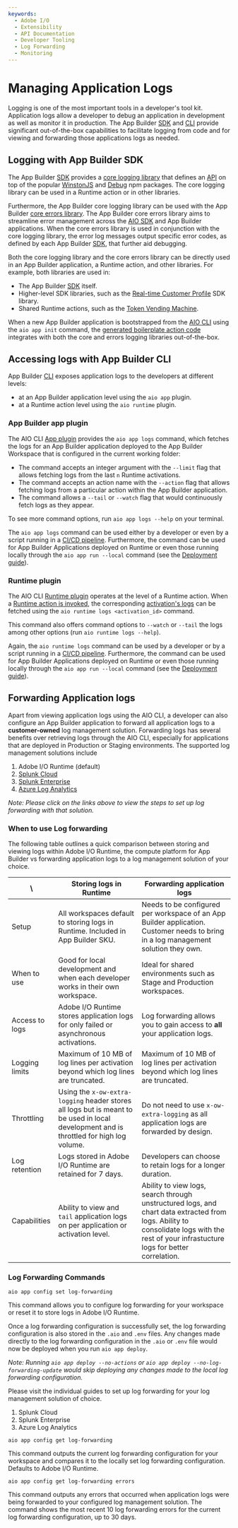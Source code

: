 ```yaml
---
keywords:
  - Adobe I/O
  - Extensibility
  - API Documentation
  - Developer Tooling
  - Log Forwarding
  - Monitoring
---
```


# Managing Application Logs

Logging is one of the most important tools in a developer's tool kit. Application logs allow a developer to debug an application in development as well as monitor it in production. The App Builder [SDK](https://github.com/adobe/aio-sdk) and [CLI](https://github.com/adobe/aio-cli) provide significant out-of-the-box capabilities to facilitate logging from code and for viewing and forwarding those applications logs as needed.

## Logging with App Builder SDK

The App Builder [SDK](https://github.com/adobe/aio-sdk) provides a [core logging library](https://github.com/adobe/aio-lib-core-logging) that defines an [API](https://github.com/adobe/aio-lib-core-logging/blob/master/doc/api.md) on top of the popular [WinstonJS](https://www.npmjs.com/package/winston) and [Debug](https://www.npmjs.com/package/debug) npm packages. The core logging library can be used in a Runtime action or in other libraries.

Furthermore, the App Builder core logging library can be used with the App Builder [core errors library](https://github.com/adobe/aio-lib-core-errors). The App Builder core errors library aims to streamline error management across the [AIO SDK](https://github.com/adobe/aio-sdk) and App Builder applications. When the core errors library is used in conjunction with the core logging library, the error log messages output specific error codes, as defined by each App Builder [SDK](https://github.com/adobe/aio-sdk), that further aid debugging.

Both the core logging library and the core errors library can be directly used in an App Builder application, a Runtime action, and other libraries. For example, both libraries are used in:

- The App Builder [SDK](https://github.com/adobe/aio-sdk) itself.
- Higher-level SDK libraries, such as the [Real-time Customer Profile](https://github.com/adobe/aio-lib-customer-profile) SDK library.
- Shared Runtime actions, such as the [Token Vending Machine](https://github.com/adobe/aio-tvm).

<InlineAlert slots="text"/>

When a new App Builder application is bootstrapped from the [AIO CLI](https://github.com/adobe/aio-cli) using the `aio app init` command, the [generated boilerplate action code](https://github.com/adobe/generator-aio-app) integrates with both the core and errors logging libraries out-of-the-box. 

## Accessing logs with App Builder CLI

App Builder [CLI](https://github.com/adobe/aio-cli) exposes application logs to the developers at different levels:
- at an App Builder application level using the `aio app` plugin.
- at a Runtime action level using the `aio runtime` plugin.

### App Builder app plugin

The AIO CLI [App plugin](https://github.com/adobe/aio-cli-plugin-app) provides the `aio app logs` command, which fetches the logs for an App Builder application deployed to the App Builder Workspace that is configured in the current working folder:

- The command accepts an integer argument with the `--limit` flag that allows fetching logs from the last `n` Runtime activations.
- The command accepts an action name with the `--action` flag that allows fetching logs from a particular action within the App Builder application.
- The command allows a `--tail` or `--watch` flag that would continuously fetch logs as they appear.

To see more command options, run `aio app logs --help` on your terminal.

The `aio app logs` command can be used either by a developer or even by a script running in a [CI/CD pipeline](deployment/ci_cd_for_firefly_apps.md). Furthermore, the command can be used for App Builder Applications deployed on Runtime or even those running locally through the `aio app run --local` command (see the [Deployment guide](deployment/index.md)).

### Runtime plugin

The AIO CLI [Runtime plugin](https://github.com/adobe/aio-cli-plugin-runtime) operates at the level of a Runtime action. When a [Runtime action is invoked](https://github.com/adobe/aio-cli-plugin-runtime#binrun-runtimeactioninvoke-actionname), the corresponding [activation's logs](https://github.com/adobe/aio-cli-plugin-runtime#binrun-runtimeactivationlogs-activationid) can be fetched using the `aio runtime logs <activation_id>` command.

This command also offers command options to `--watch` or `--tail` the logs among other options (run `aio runtime logs --help`). 

Again, the `aio runtime logs` command can be used by a developer or by a script running in a [CI/CD pipeline](deployment/ci_cd_for_firefly_apps.md). Furthermore, the command can be used for App Builder Applications deployed on Runtime or even those running locally through the `aio app run --local` command (see the [Deployment guide](deployment/index.md)).

## Forwarding Application logs

Apart from viewing application logs using the AIO CLI, a developer can also configure an App Builder application to forward all application logs to a **customer-owned** log management solution. Forwarding logs has several benefits over retrieving logs through the AIO CLI, especially for applications that are deployed in Production or Staging environments. The supported log management solutions include 

1. Adobe I/O Runtime (default)
2. [Splunk Cloud]()
3. [Splunk Enterprise]()
4. [Azure Log Analytics]()

_Note: Please click on the links above to view the steps to set up log forwarding with that solution._

### When to use Log forwarding

The following table outlines a quick comparison between storing and viewing logs within Adobe I/O Runtime, the compute platform for App Builder vs forwarding application logs to a log management solution of your choice.

| \            |  Storing logs in Runtime  |  Forwarding application logs  |
|--------------|---------------------------|-------------------------------|
| Setup        |  All workspaces default to storing logs in Runtime. Included in App Builder SKU. |  Needs to be configured per workspace of an App Builder application. Customer needs to bring in a log management solution they own. |
| When to use  |  Good for local development and when each developer works in their own workspace.  |  Ideal for shared environments such as Stage and Production workspaces.  |
| Access to logs |  Adobe I/O Runtime stores application logs for only failed or asynchronous activations.  |  Log forwarding allows you to gain access to **all** your application logs.  |
| Logging limits       |  Maximum of 10 MB of log lines per activation beyond which log lines are truncated.  |  Maximum of 10 MB of log lines per activation beyond which log lines are truncated.  |
| Throttling   |  Using the `x-ow-extra-logging` header stores all logs but is meant to be used in local development and is throttled for high log volume.  |  Do not need to use `x-ow-extra-logging` as all application logs are forwarded by design.  |
| Log retention    |  Logs stored in Adobe I/O Runtime are retained for 7 days.  |  Developers can choose to retain logs for a longer duration.  |
| Capabilities |  Ability to view and `tail` application logs on per application or activation level.  |  Ability to view logs, search through unstructured logs, and chart data extracted from logs. Ability to consolidate logs with the rest of your infrastucture logs for better correlation.  |

### Log Forwarding Commands


```
aio app config set log-forwarding
```

This command allows you to configure log forwarding for your workspace or reset it to store logs in Adobe I/O Runtime. 

Once a log forwarding configuration is successfully set, the log forwarding configuration is also stored in the `.aio` and `.env` files. Any changes made directly to the log forwarding configuration in the `.aio` or `.env` file would now be deployed when you run `aio app deploy`.

_Note: Running `aio app deploy --no-actions` or `aio app deploy --no-log-forwarding-update` would skip deploying any changes made to the local log forwarding configuration._

<InlineAlert slots="text"/>

Please visit the individual guides to set up log forwarding for your log management solution of choice.
1. Splunk Cloud
2. Splunk Enterprise
3. Azure Log Analytics

```
aio app config get log-forwarding
```
This command outputs the current log forwarding configuration for your workspace and compares it to the locally set log forwarding configuration. Defaults to Adobe I/O Runtime.


```
aio app config get log-forwarding errors
```
This command outputs any errors that occurred when application logs were being forwarded to your configured log management solution. The command shows the most recent 10 log forwarding errors for the current log forwarding configuration, up to 30 days.